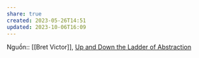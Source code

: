 ```yaml
---
share: true
created: 2023-05-26T14:51
updated: 2023-10-06T16:09
---
```

Nguồn:: [[Bret Victor]], [Up and Down the Ladder of Abstraction](http://worrydream.com/LadderOfAbstraction/)
